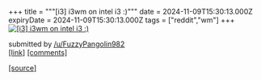 +++
title = """[i3] i3wm on intel i3 :)"""
date = 2024-11-09T15:30:13.000Z
expiryDate = 2024-11-09T15:30:13.000Z
tags = ["reddit","wm"]
+++
[![[i3] i3wm on intel i3 :)](https://b.thumbs.redditmedia.com/4WuQUewX87rw7ZDRWx_NqyofM2W4bvwrgnWJ9u4iF_c.jpg "[i3] i3wm on intel i3 :)")](https://www.reddit.com/r/unixporn/comments/1gnck4r/i3_i3wm_on_intel_i3/)

submitted by [/u/FuzzyPangolin982](https://www.reddit.com/user/FuzzyPangolin982)  
[\[link\]](https://www.reddit.com/gallery/1gnck4r) [\[comments\]](https://www.reddit.com/r/unixporn/comments/1gnck4r/i3_i3wm_on_intel_i3/)

[[source]](https://www.reddit.com/r/unixporn/comments/1gnck4r/i3_i3wm_on_intel_i3/)
